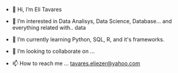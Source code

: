 - 👋 Hi, I’m Eli Tavares
- 👀 I’m interested in Data Analisys, Data Science, Database... and everything related with.. data
- 🌱 I’m currently learning Python, SQL, R, and it's frameworks.

- 💞️ I’m looking to collaborate on ...
- 📫 How to reach me ... tavares.eliezer@yahoo.com

<!---
eliezerCTavares/eliezerCTavares is a ✨ special ✨ repository because its `README.md` (this file) appears on your GitHub profile.
You can click the Preview link to take a look at your changes.
--->
